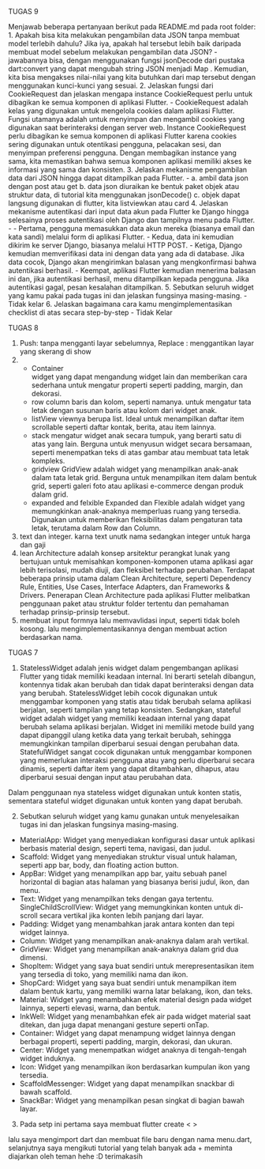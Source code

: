 TUGAS 9


Menjawab beberapa pertanyaan berikut pada README.md pada root folder:
    1. Apakah bisa kita melakukan pengambilan data JSON tanpa membuat model terlebih dahulu? Jika iya, apakah hal tersebut lebih baik daripada membuat model sebelum melakukan pengambilan data JSON?
        - jawabannya bisa, dengan menggunakan fungsi jsonDecode dari pustaka dart:convert yang dapat mengubah string JSON menjadi Map . Kemudian, kita bisa mengakses nilai-nilai yang kita butuhkan dari map tersebut dengan menggunakan kunci-kunci yang sesuai. 
    2. Jelaskan fungsi dari CookieRequest dan jelaskan mengapa instance CookieRequest perlu untuk dibagikan ke semua komponen di aplikasi Flutter.
        - CookieRequest adalah kelas yang digunakan untuk mengelola cookies dalam aplikasi Flutter. Fungsi utamanya adalah untuk menyimpan dan mengambil cookies yang digunakan saat berinteraksi dengan server web. Instance CookieRequest perlu dibagikan ke semua komponen di aplikasi Flutter karena cookies sering digunakan untuk otentikasi pengguna, pelacakan sesi, dan menyimpan preferensi pengguna. Dengan membagikan instance yang sama, kita memastikan bahwa semua komponen aplikasi memiliki akses ke informasi yang sama dan konsisten.
    3. Jelaskan mekanisme pengambilan data dari JSON hingga dapat ditampilkan pada Flutter.
        - a. ambil data json dengan post atau get 
          b. data json diuraikan ke bentuk paket objek atau struktur data, di tutorial kita menggunakan jsonDecode()
          c. objek dapat langsung digunakan di flutter, kita listviewkan atau card
    4. Jelaskan mekanisme autentikasi dari input data akun pada Flutter ke Django hingga selesainya proses autentikasi oleh Django dan tampilnya menu pada Flutter.
        - 
        - Pertama, pengguna memasukkan data akun mereka (biasanya email dan kata sandi) melalui form di aplikasi Flutter.
        - Kedua, data ini kemudian dikirim ke server Django, biasanya melalui HTTP POST.
        - Ketiga, Django kemudian memverifikasi data ini dengan data yang ada di database. Jika data cocok, Django akan mengirimkan balasan yang    mengkonfirmasi bahwa autentikasi berhasil.
        - Keempat, aplikasi Flutter kemudian menerima balasan ini dan, jika autentikasi berhasil, menu ditampilkan kepada pengguna. Jika autentikasi gagal, pesan kesalahan ditampilkan.
    5. Sebutkan seluruh widget yang kamu pakai pada tugas ini dan jelaskan fungsinya masing-masing.
        - Tidak kelar
    6. Jelaskan bagaimana cara kamu mengimplementasikan checklist di atas secara step-by-step
        - Tidak Kelar




TUGAS 8
1. Push: tanpa mengganti layar sebelumnya, Replace : menggantikan layar yang skerang di show
2.  - Container  
        widget yang dapat mengandung widget lain dan memberikan cara sederhana untuk mengatur properti seperti padding, margin, dan dekorasi.
    - row column
        baris dan kolom, seperti namanya. untuk mengatur tata letak dengan susunan baris atau kolom dari widget anak.
    - listView 
        viewnya berupa list. Ideal untuk menampilkan daftar item scrollable seperti daftar kontak, berita, atau item lainnya.
    - stack
        mengatur widget anak secara tumpuk, yang berarti satu di atas yang lain. Berguna untuk menyusun widget secara bersamaan, seperti menempatkan teks di atas gambar atau membuat tata letak kompleks.
    - gridview
        GridView adalah widget yang menampilkan anak-anak dalam tata letak grid. Berguna untuk menampilkan item dalam bentuk grid, seperti galeri foto atau aplikasi e-commerce dengan produk dalam grid.
    - expanded and felxible 
        Expanded dan Flexible adalah widget yang memungkinkan anak-anaknya memperluas ruang yang tersedia. Digunakan untuk memberikan fleksibilitas dalam pengaturan tata letak, terutama dalam Row dan Column.
3. text dan integer. karna text unutk nama sedangkan integer untuk harga dan gaji
4. lean Architecture adalah konsep arsitektur perangkat lunak yang bertujuan untuk memisahkan komponen-komponen utama aplikasi agar lebih terisolasi, mudah diuji, dan fleksibel terhadap perubahan. Terdapat beberapa prinsip utama dalam Clean Architecture, seperti Dependency Rule, Entities, Use Cases, Interface Adapters, dan Frameworks & Drivers. Penerapan Clean Architecture pada aplikasi Flutter melibatkan penggunaan paket atau struktur folder tertentu dan pemahaman terhadap prinsip-prinsip tersebut.
5. membuat input formnya lalu memvavlidasi input, seperti tidak boleh kosong. lalu mengimplementasikannya dengan membuat action berdasarkan nama.
    




TUGAS 7

1. StatelessWidget adalah jenis widget dalam pengembangan aplikasi Flutter yang tidak memiliki keadaan internal. Ini berarti setelah dibangun, kontennya tidak akan berubah dan tidak dapat berinteraksi dengan data yang berubah. StatelessWidget lebih cocok digunakan untuk menggambar komponen yang statis atau tidak berubah selama aplikasi berjalan, seperti tampilan yang tetap konsisten. Sedangkan, stateful widget adalah widget yang memiliki keadaan internal yang dapat berubah selama aplikasi berjalan. Widget ini memiliki metode build yang dapat dipanggil ulang ketika data yang terkait berubah, sehingga memungkinkan tampilan diperbarui sesuai dengan perubahan data. StatefulWidget sangat cocok digunakan untuk menggambar komponen yang memerlukan interaksi pengguna atau yang perlu diperbarui secara dinamis, seperti daftar item yang dapat ditambahkan, dihapus, atau diperbarui sesuai dengan input atau perubahan data.

Dalam penggunaan nya stateless widget digunakan untuk konten statis, sementara stateful widget digunakan untuk konten yang dapat berubah. 

2. Sebutkan seluruh widget yang kamu gunakan untuk menyelesaikan tugas ini dan jelaskan fungsinya masing-masing.
- MaterialApp: Widget yang menyediakan konfigurasi dasar untuk aplikasi berbasis material design, seperti tema, navigasi, dan judul.
- Scaffold: Widget yang menyediakan struktur visual untuk halaman, seperti app bar, body, dan floating action button.
- AppBar: Widget yang menampilkan app bar, yaitu sebuah panel horizontal di bagian atas halaman yang biasanya berisi judul, ikon, dan menu.
- Text: Widget yang menampilkan teks dengan gaya tertentu.
SingleChildScrollView: Widget yang memungkinkan konten untuk di-scroll secara vertikal jika konten lebih panjang dari layar.
- Padding: Widget yang menambahkan jarak antara konten dan tepi widget lainnya.
- Column: Widget yang menampilkan anak-anaknya dalam arah vertikal.
- GridView: Widget yang menampilkan anak-anaknya dalam grid dua dimensi.
- ShopItem: Widget yang saya buat sendiri untuk merepresentasikan item yang tersedia di toko, yang memiliki nama dan ikon.
- ShopCard: Widget yang saya buat sendiri untuk menampilkan item dalam bentuk kartu, yang memiliki warna latar belakang, ikon, dan teks.
- Material: Widget yang menambahkan efek material design pada widget lainnya, seperti elevasi, warna, dan bentuk.
- InkWell: Widget yang menambahkan efek air pada widget material saat ditekan, dan juga dapat menangani gesture seperti onTap.
- Container: Widget yang dapat menampung widget lainnya dengan berbagai properti, seperti padding, margin, dekorasi, dan ukuran.
- Center: Widget yang menempatkan widget anaknya di tengah-tengah widget induknya.
- Icon: Widget yang menampilkan ikon berdasarkan kumpulan ikon yang tersedia.
- ScaffoldMessenger: Widget yang dapat menampilkan snackbar di bawah scaffold.
- SnackBar: Widget yang menampilkan pesan singkat di bagian bawah layar.

3. Pada setp ini pertama saya membuat 
 flutter create < >

 lalu saya mengimport dart dan membuat file baru dengan nama menu.dart, selanjutnya saya
 mengikuti tutorial yang telah banyak ada + meminta diajarkan oleh teman hehe :D terimakasih 